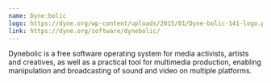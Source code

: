 ```yaml
---
name: Dyne:bolic
logo: https://dyne.org/wp-content/uploads/2015/01/Dyne-bolic-141-logo.png
link: https://dyne.org/software/dynebolic/
---
```

Dynebolic is a free software operating system for media activists, artists and creatives, as well as a practical tool for multimedia production, enabling manipulation and broadcasting of sound and video on multiple platforms.
